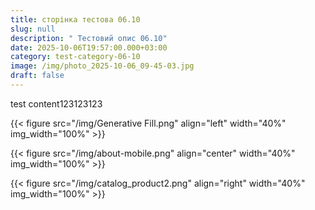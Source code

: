 ```yaml
---
title: сторінка тестова 06.10
slug: null
description: " Тестовий опис 06.10"
date: 2025-10-06T19:57:00.000+03:00
category: test-category-06-10
image: /img/photo_2025-10-06_09-45-03.jpg
draft: false
---
```

test content123123123

{{< figure src="/img/Generative Fill.png" align="left" width="40%" img_width="100%" >}}



{{< figure src="/img/about-mobile.png" align="center" width="40%" img_width="100%" >}}



{{< figure src="/img/catalog_product2.png" align="right" width="40%" img_width="100%" >}}
